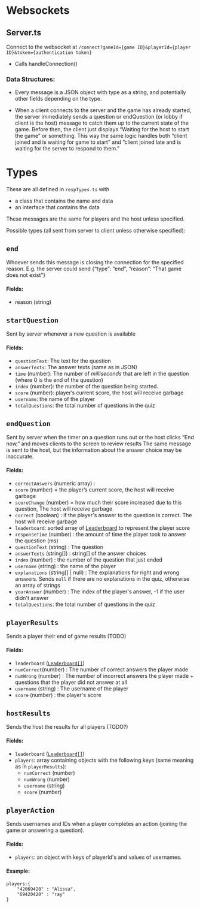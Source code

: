 # Websockets

## Server.ts
Connect to the websocket at `/connect?gameId={game ID}&playerId={player ID}&token={authentication token}`
- Calls handleConnection()

### Data Structures:

- Every message is a JSON object with type as a string, and potentially other fields depending on the type.

- When a client connects to the server and the game has already started, the server immediately sends a question or endQuestion (or lobby if client is the host) message to catch them up to the current state of the game. Before then, the client just displays “Waiting for the host to start the game” or something. This way the same logic handles both “client joined and is waiting for game to start” and “client joined late and is waiting for the server to respond to them.”


# Types

These are all defined in `respTypes.ts` with 
- a class that contains the name and data
- an interface that contains the data

These messages are the same for players and the host unless specified.

Possible types (all sent from server to client unless otherwise specified):


## `end`

Whoever sends this message is closing the connection for the specified reason. E.g. the server could send {“type”: “end”, “reason”: “That game does not exist”}

#### Fields: 
- reason (string)

## `startQuestion`

Sent by server whenever a new question is available

#### Fields: 
- `questionText`: The text for the question
- `answerTexts`: The answer texts (same as in JSON)
- `time` (number): The number of *milliseconds* that are left in the question (where 0 is the end of the question)
- `index` (number): the number of the question being started.
- `score` (number): player’s current score, the host will receive garbage
- `username`: the name of the player
- `totalQuestions`: the total number of questions in the quiz


## `endQuestion`

Sent by server when the timer on a question runs out or the host clicks “End now,” and moves clients to the screen to review results
The same message is sent to the host, but the information about the answer choice may be inaccurate. 

#### Fields: 
- `correctAnswers` (numeric array) : 
- `score` (number) = the player’s current score, the host will receive garbage
- `scoreChange` (number) = how much their score increased due to this question, The host will receive garbage
- `correct` (boolean) : if the player's answer to the question is correct. The host will receive garbage
- `leaderboard`: sorted array of [Leaderboard](host-http.md#leaderboard) to represent the player score
- `responseTime` (number) : the amount of time the player took to answer the question (ms)
- `questionText` (string) : The question
- `answerTexts` (string[]) : string[] of the answer choices
- `index` (number) : the number of the question that just ended
- `username` (string) : the name of the player
- `explanations` (string[] | null) : The explanations for right and wrong answers. 
        Sends `null` if there are no explanations in the quiz, otherwise an array of strings
- `yourAnswer` (number) : The index of the player's answer, -1 if the user didn't answer
- `totalQuestions`: the total number of questions in the quiz

## `playerResults`
Sends a player their end of game results (TODO)

#### Fields:
- `leaderboard` ([`Leaderboard[]`](host-http.md#leaderboard))
- `numCorrect`(number) : The number of correct answers the player made
- `numWrong` (number) : The number of incorrect answers the player made + questions that the player did not answer at all
- `username` (string) : The username of the player
- `score` (number) : the player's score

## `hostResults`
Sends the host the results for all players (TODO?)

#### Fields:
- `leaderboard` ([`Leaderboard[]`](host-http.md#leaderboard))
- `players`: array containing objects with the following keys (same meaning as in `playerResults`):
    - `numCorrect` (number)
    - `numWrong` (number)
    - `username` (string)
    - `score` (number)


## `playerAction`

Sends usernames and IDs when a player completes an action (joining the game or answering a question).

#### Fields: 
- `players`: an object with keys of playerId's and values of usernames.

#### Example:
```
players:{
    "42069420" : "Alissa",
    "69420420" : "ray"
}
```
